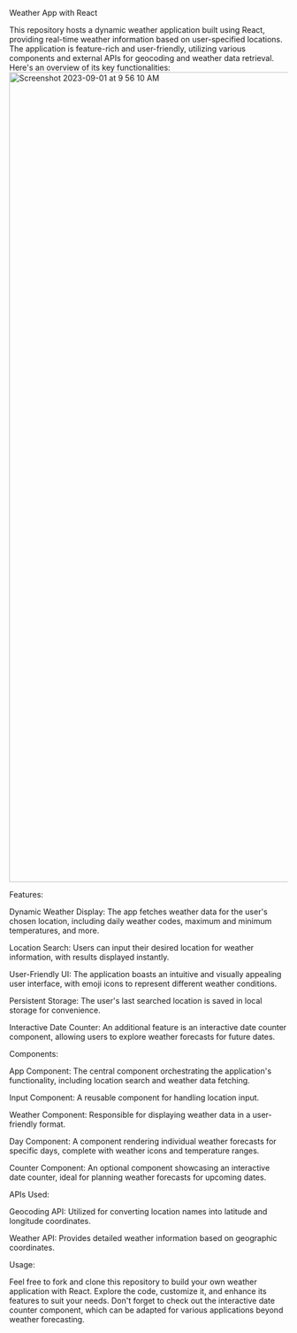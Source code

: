 Weather App with React

This repository hosts a dynamic weather application built using React, providing real-time weather information based on user-specified locations. The application is feature-rich and user-friendly, utilizing various components and external APIs for geocoding and weather data retrieval. Here's an overview of its key functionalities:
<img width="1464" alt="Screenshot 2023-09-01 at 9 56 10 AM" src="https://github.com/imrichardwu/Weather-app/assets/123898971/bf5e6b5e-2fa7-42d8-ba16-cfb53c1cddd8">

Features:

Dynamic Weather Display: The app fetches weather data for the user's chosen location, including daily weather codes, maximum and minimum temperatures, and more.

Location Search: Users can input their desired location for weather information, with results displayed instantly.

User-Friendly UI: The application boasts an intuitive and visually appealing user interface, with emoji icons to represent different weather conditions.

Persistent Storage: The user's last searched location is saved in local storage for convenience.

Interactive Date Counter: An additional feature is an interactive date counter component, allowing users to explore weather forecasts for future dates.

Components:

App Component: The central component orchestrating the application's functionality, including location search and weather data fetching.

Input Component: A reusable component for handling location input.

Weather Component: Responsible for displaying weather data in a user-friendly format.

Day Component: A component rendering individual weather forecasts for specific days, complete with weather icons and temperature ranges.

Counter Component: An optional component showcasing an interactive date counter, ideal for planning weather forecasts for upcoming dates.

APIs Used:

Geocoding API: Utilized for converting location names into latitude and longitude coordinates.

Weather API: Provides detailed weather information based on geographic coordinates.

Usage:

Feel free to fork and clone this repository to build your own weather application with React. Explore the code, customize it, and enhance its features to suit your needs. Don't forget to check out the interactive date counter component, which can be adapted for various applications beyond weather forecasting.
